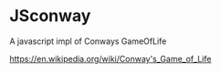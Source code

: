 # JSconway
A javascript impl of Conways GameOfLife

https://en.wikipedia.org/wiki/Conway's_Game_of_Life
